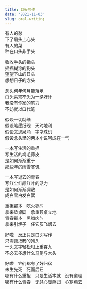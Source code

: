 ```yaml
---
title: 口头写作
date: '2021-11-03'
slug: oral-writing
---
```


有人的愁<!--# 有人 == 易安 -->  
下了眉头上心头  
有人的菜<!--# 有人 == 狗主 -->  
种在口头非手头<!--# 我们总有些想法在眉心口手之间兜兜转转 -->

收收手头的锄头  
摇摇糊涂的狗头  
望望下山的日头  
想想日子的念头

念头何年何月能落地  
口头实现不失为一条好计  
我没有作家的笔力  
不妨就以口代笔

假设一切就绪  
假设笔墨纸砚　天时地利  
假设文思泉涌　字字珠玑  
假设念头里的两本小说呵成在一气

一本写生活的重担  
写生活的鸡毛蒜皮  
是如何渐渐重于  
那些年的雨雪寒饥

一本写逝去的青春  
写红尘红颜红叶的活力  
是如何渐渐凋敝  
成白雪白发白絮

重担那本　吃火锅时  
拿来垫桌脚　承重顶桌立地  
青春那本　熏腊肉时  
拿来引炉子　任它灰飞烟去

好啦　反正只是口头写作  
只需摇摇我的狗头  
一头文字轻松甩上重霄九  
不必去多想什么马尾与木头<!--# 海子《九月》，不过坦言之我并不太看得懂  -->

好啦　它们都有了好归宿  
未生先死　死而后已  
哪有什么重担　只是生活本就　没有道理  
哪有什么青春　无非心暖燕归　心寒燕去<!--# https://yihui.org/cn/2020/05/youth/ -->

<!--# 看了狗主的口头种菜，觉得很有意思。我有什么想实现但可能无法实现的事情呢？想了一下，可能是写小说吧。我有两个主题想写：一是生活的重担，这个重担主要是当代人的精神重担，它比忍饥挨饿还难承受，比如攀比、焦虑（难以接受失败或失去）、“他人目光”带来的各种重担（渴望好评、难接受差评或被忽视）、社死（群氓精神暴力）等等；二是逝去的青春，当然这是个俗气老套的话题，只是寻找永恒的活力（青春）是个永恒的话题。然而我既没这个本事，也没这个时间，于是在这里口头说说罢了。 -->
